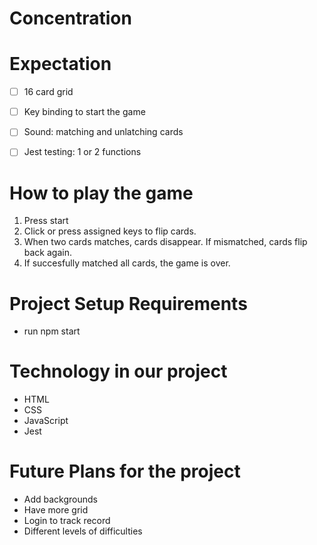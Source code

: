 # Concentration 

# Expectation
- [ ] 16 card grid
- [ ] Key binding to start the game
- [ ] Sound: matching and unlatching cards
- [ ] Jest testing: 1 or 2 functions


# How to play the game

1. Press start
2. Click or press assigned keys to flip cards.
3. When two cards matches, cards disappear. If mismatched, cards flip back again.
4. If succesfully matched all cards, the game is over.  

# Project Setup Requirements
- run npm start

# Technology in our project
- HTML
- CSS
- JavaScript
- Jest

# Future Plans for the project

- Add backgrounds 
- Have more grid
- Login to track record
- Different levels of difficulties

